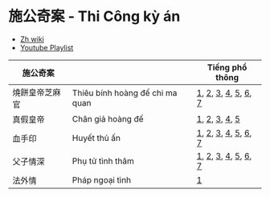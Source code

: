 # 施公奇案 - Thi Công kỳ án

* [Zh wiki](https://zh.wikipedia.org/wiki/%E6%96%BD%E5%85%AC%E5%A5%87%E6%A1%88_(%E5%8F%B0%E7%81%A3))
* [Youtube Playlist](https://www.youtube.com/playlist?list=PLwbciCB8aWyVjP09K6Oo3ySIrkZBTyNGK)

|施公奇案| | Tiếng phổ thông |
|---|---|---|
|燒餅皇帝芝麻官| Thiêu bính hoàng đế chi ma quan | [1](https://youtu.be/KKHQ-mnk6Pw), [2](https://youtu.be/oURRmeObzEw), [3](https://youtu.be/cmhrMiWn2XM), [4](https://youtu.be/GtlHjqTqxV0), [5](https://youtu.be/5hwSKPEUCZ4), [6](https://youtu.be/Ai6ynfpY1Fs), [7](https://youtu.be/8q2vECDRlrk) |
|真假皇帝| Chân giả hoàng đế | [1](https://youtu.be/OB7dyhTxCHw), [2](https://youtu.be/YnSYe_Bizr0), [3](https://youtu.be/sun98hJm14s), [4](https://youtu.be/8VAHPvwRqzM), [5](https://youtu.be/67XvYaiipr0) | 
|血手印| Huyết thủ ấn | [1](https://youtu.be/GeyVMFZiCf0), [2](https://youtu.be/tmfjmDtVkf0), [3](https://youtu.be/pQ0mGu4R4kw), [4](https://youtu.be/QgQR2zgUd1c), [5](https://youtu.be/6hryt2OUKQI), [6](https://youtu.be/O_pBfAOQXNw), [7](https://youtu.be/Mk4y6VBpVR4)  | 
|父子情深| Phụ tử tình thâm | [1](https://youtu.be/bx_Eg-eMrbQ), [2](https://youtu.be/odkAzJ5nSP8), [3](https://youtu.be/rd7bod8HkWA), [4](https://youtu.be/3R4u9_Xjx-Q), [5](https://youtu.be/XDKUP8ME9Jo), [6](https://youtu.be/A0uSF45Xdsw), [7](https://youtu.be/Isp9YfKO3Hk) | 
|法外情| Pháp ngoại tình | [1](https://youtu.be/k8ATcP5O2nM)
